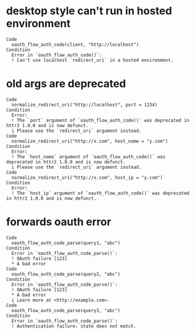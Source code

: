 # desktop style can't run in hosted environment

    Code
      oauth_flow_auth_code(client, "http://localhost")
    Condition
      Error in `oauth_flow_auth_code()`:
      ! Can't use localhost `redirect_uri` in a hosted environment.

# old args are deprecated

    Code
      normalize_redirect_uri("http://localhost", port = 1234)
    Condition
      Error:
      ! The `port` argument of `oauth_flow_auth_code()` was deprecated in httr2 1.0.0 and is now defunct.
      i Please use the `redirect_uri` argument instead.
    Code
      normalize_redirect_uri("http://x.com", host_name = "y.com")
    Condition
      Error:
      ! The `host_name` argument of `oauth_flow_auth_code()` was deprecated in httr2 1.0.0 and is now defunct.
      i Please use the `redirect_uri` argument instead.
    Code
      normalize_redirect_uri("http://x.com", host_ip = "y.com")
    Condition
      Error:
      ! The `host_ip` argument of `oauth_flow_auth_code()` was deprecated in httr2 1.0.0 and is now defunct.

# forwards oauth error

    Code
      oauth_flow_auth_code_parse(query1, "abc")
    Condition
      Error in `oauth_flow_auth_code_parse()`:
      ! OAuth failure [123]
      * A bad error
    Code
      oauth_flow_auth_code_parse(query2, "abc")
    Condition
      Error in `oauth_flow_auth_code_parse()`:
      ! OAuth failure [123]
      * A bad error
      i Learn more at <http://example.com>.
    Code
      oauth_flow_auth_code_parse(query3, "abc")
    Condition
      Error in `oauth_flow_auth_code_parse()`:
      ! Authentication failure: state does not match.

